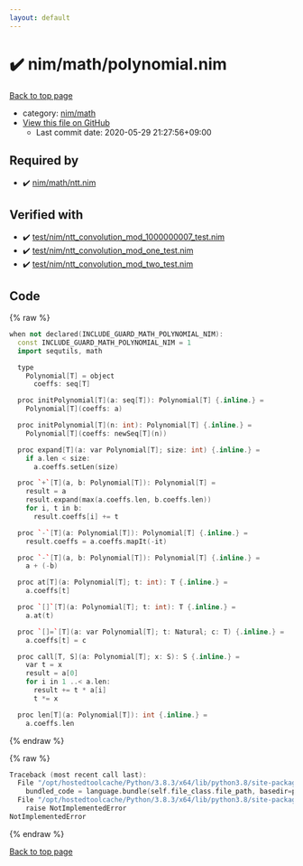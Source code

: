 ```yaml
---
layout: default
---
```


<!-- mathjax config similar to math.stackexchange -->
<script type="text/javascript" async
  src="https://cdnjs.cloudflare.com/ajax/libs/mathjax/2.7.5/MathJax.js?config=TeX-MML-AM_CHTML">
</script>
<script type="text/x-mathjax-config">
  MathJax.Hub.Config({
    TeX: { equationNumbers: { autoNumber: "AMS" }},
    tex2jax: {
      inlineMath: [ ['$','$'] ],
      processEscapes: true
    },
    "HTML-CSS": { matchFontHeight: false },
    displayAlign: "left",
    displayIndent: "2em"
  });
</script>

<script type="text/javascript" src="https://cdnjs.cloudflare.com/ajax/libs/jquery/3.4.1/jquery.min.js"></script>
<script src="https://cdn.jsdelivr.net/npm/jquery-balloon-js@1.1.2/jquery.balloon.min.js" integrity="sha256-ZEYs9VrgAeNuPvs15E39OsyOJaIkXEEt10fzxJ20+2I=" crossorigin="anonymous"></script>
<script type="text/javascript" src="../../../assets/js/copy-button.js"></script>
<link rel="stylesheet" href="../../../assets/css/copy-button.css" />


# :heavy_check_mark: nim/math/polynomial.nim

<a href="../../../index.html">Back to top page</a>

* category: <a href="../../../index.html#bd14bd52ccff4808e6325845b40c8b47">nim/math</a>
* <a href="{{ site.github.repository_url }}/blob/master/nim/math/polynomial.nim">View this file on GitHub</a>
    - Last commit date: 2020-05-29 21:27:56+09:00




## Required by

* :heavy_check_mark: <a href="ntt.nim.html">nim/math/ntt.nim</a>


## Verified with

* :heavy_check_mark: <a href="../../../verify/test/nim/ntt_convolution_mod_1000000007_test.nim.html">test/nim/ntt_convolution_mod_1000000007_test.nim</a>
* :heavy_check_mark: <a href="../../../verify/test/nim/ntt_convolution_mod_one_test.nim.html">test/nim/ntt_convolution_mod_one_test.nim</a>
* :heavy_check_mark: <a href="../../../verify/test/nim/ntt_convolution_mod_two_test.nim.html">test/nim/ntt_convolution_mod_two_test.nim</a>


## Code

<a id="unbundled"></a>
{% raw %}
```cpp
when not declared(INCLUDE_GUARD_MATH_POLYNOMIAL_NIM):
  const INCLUDE_GUARD_MATH_POLYNOMIAL_NIM = 1
  import sequtils, math

  type
    Polynomial[T] = object
      coeffs: seq[T]

  proc initPolynomial[T](a: seq[T]): Polynomial[T] {.inline.} =
    Polynomial[T](coeffs: a)

  proc initPolynomial[T](n: int): Polynomial[T] {.inline.} =
    Polynomial[T](coeffs: newSeq[T](n))

  proc expand[T](a: var Polynomial[T]; size: int) {.inline.} =
    if a.len < size:
      a.coeffs.setLen(size)

  proc `+`[T](a, b: Polynomial[T]): Polynomial[T] =
    result = a
    result.expand(max(a.coeffs.len, b.coeffs.len))
    for i, t in b:
      result.coeffs[i] += t

  proc `-`[T](a: Polynomial[T]): Polynomial[T] {.inline.} =
    result.coeffs = a.coeffs.mapIt(-it)

  proc `-`[T](a, b: Polynomial[T]): Polynomial[T] {.inline.} =
    a + (-b)

  proc at[T](a: Polynomial[T]; t: int): T {.inline.} =
    a.coeffs[t]

  proc `[]`[T](a: Polynomial[T]; t: int): T {.inline.} =
    a.at(t)

  proc `[]=`[T](a: var Polynomial[T]; t: Natural; c: T) {.inline.} =
    a.coeffs[t] = c

  proc call[T, S](a: Polynomial[T]; x: S): S {.inline.} =
    var t = x
    result = a[0]
    for i in 1 ..< a.len:
      result += t * a[i]
      t *= x

  proc len[T](a: Polynomial[T]): int {.inline.} =
    a.coeffs.len

```
{% endraw %}

<a id="bundled"></a>
{% raw %}
```cpp
Traceback (most recent call last):
  File "/opt/hostedtoolcache/Python/3.8.3/x64/lib/python3.8/site-packages/online_judge_verify_helper-4.10.2-py3.8.egg/onlinejudge_verify/docs.py", line 349, in write_contents
    bundled_code = language.bundle(self.file_class.file_path, basedir=pathlib.Path.cwd())
  File "/opt/hostedtoolcache/Python/3.8.3/x64/lib/python3.8/site-packages/online_judge_verify_helper-4.10.2-py3.8.egg/onlinejudge_verify/languages/nim.py", line 86, in bundle
    raise NotImplementedError
NotImplementedError

```
{% endraw %}

<a href="../../../index.html">Back to top page</a>

